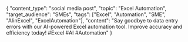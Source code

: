 { "content_type": "social media post", "topic": "Excel Automation", "target_audience": "SMEs", "tags": ["Excel", "Automation", "SME", "AIinExcel", "ExcelAutomation"], "content": "Say goodbye to data entry errors with our AI-powered Excel automation tool. Improve accuracy and efficiency today! #Excel #AI #Automation" }